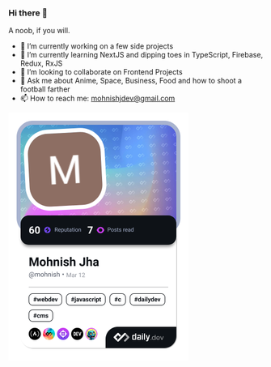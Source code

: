 ### Hi there 👋

A noob, if you will.

- 🔭 I’m currently working on a few side projects
- 🌱 I’m currently learning NextJS and dipping toes in TypeScript, Firebase, Redux, RxJS
- 👯 I’m looking to collaborate on Frontend Projects
- 💬 Ask me about Anime, Space, Business, Food and how to shoot a football farther
- 📫 How to reach me: mohnishjdev@gmail.com


<a href="https://app.daily.dev/mohnish"><img src="./devcard.png" width="356" alt="Mohnish Jha's Dev Card"/></a>
